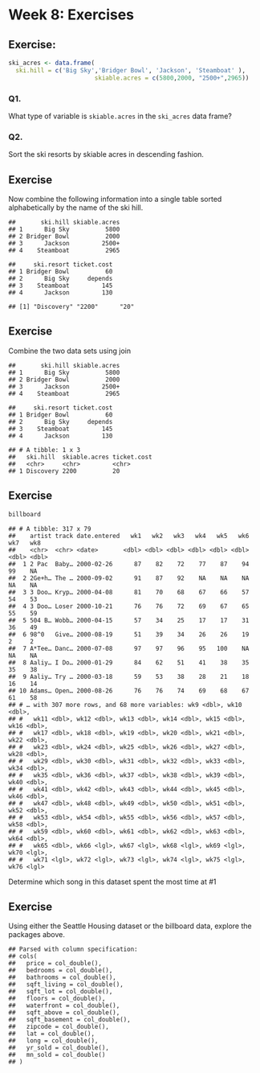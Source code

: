 Week 8: Exercises
================

## Exercise:

``` r
ski_acres <- data.frame( 
  ski.hill = c('Big Sky','Bridger Bowl', 'Jackson', 'Steamboat' ), 
                        skiable.acres = c(5800,2000, "2500+",2965))
```

### Q1.

What type of variable is `skiable.acres` in the `ski_acres` data frame?

### Q2.

Sort the ski resorts by skiable acres in descending fashion.

## Exercise

Now combine the following information into a single table sorted
alphabetically by the name of the ski hill.

    ##       ski.hill skiable.acres
    ## 1      Big Sky          5800
    ## 2 Bridger Bowl          2000
    ## 3      Jackson         2500+
    ## 4    Steamboat          2965

    ##     ski.resort ticket.cost
    ## 1 Bridger Bowl          60
    ## 2      Big Sky     depends
    ## 3    Steamboat         145
    ## 4      Jackson         130

    ## [1] "Discovery" "2200"      "20"

## Exercise

Combine the two data sets using join

    ##       ski.hill skiable.acres
    ## 1      Big Sky          5800
    ## 2 Bridger Bowl          2000
    ## 3      Jackson         2500+
    ## 4    Steamboat          2965

    ##     ski.resort ticket.cost
    ## 1 Bridger Bowl          60
    ## 2      Big Sky     depends
    ## 3    Steamboat         145
    ## 4      Jackson         130

    ## # A tibble: 1 x 3
    ##   ski.hill  skiable.acres ticket.cost
    ##   <chr>     <chr>         <chr>      
    ## 1 Discovery 2200          20

## Exercise

``` r
billboard
```

    ## # A tibble: 317 x 79
    ##    artist track date.entered   wk1   wk2   wk3   wk4   wk5   wk6   wk7   wk8
    ##    <chr>  <chr> <date>       <dbl> <dbl> <dbl> <dbl> <dbl> <dbl> <dbl> <dbl>
    ##  1 2 Pac  Baby… 2000-02-26      87    82    72    77    87    94    99    NA
    ##  2 2Ge+h… The … 2000-09-02      91    87    92    NA    NA    NA    NA    NA
    ##  3 3 Doo… Kryp… 2000-04-08      81    70    68    67    66    57    54    53
    ##  4 3 Doo… Loser 2000-10-21      76    76    72    69    67    65    55    59
    ##  5 504 B… Wobb… 2000-04-15      57    34    25    17    17    31    36    49
    ##  6 98^0   Give… 2000-08-19      51    39    34    26    26    19     2     2
    ##  7 A*Tee… Danc… 2000-07-08      97    97    96    95   100    NA    NA    NA
    ##  8 Aaliy… I Do… 2000-01-29      84    62    51    41    38    35    35    38
    ##  9 Aaliy… Try … 2000-03-18      59    53    38    28    21    18    16    14
    ## 10 Adams… Open… 2000-08-26      76    76    74    69    68    67    61    58
    ## # … with 307 more rows, and 68 more variables: wk9 <dbl>, wk10 <dbl>,
    ## #   wk11 <dbl>, wk12 <dbl>, wk13 <dbl>, wk14 <dbl>, wk15 <dbl>, wk16 <dbl>,
    ## #   wk17 <dbl>, wk18 <dbl>, wk19 <dbl>, wk20 <dbl>, wk21 <dbl>, wk22 <dbl>,
    ## #   wk23 <dbl>, wk24 <dbl>, wk25 <dbl>, wk26 <dbl>, wk27 <dbl>, wk28 <dbl>,
    ## #   wk29 <dbl>, wk30 <dbl>, wk31 <dbl>, wk32 <dbl>, wk33 <dbl>, wk34 <dbl>,
    ## #   wk35 <dbl>, wk36 <dbl>, wk37 <dbl>, wk38 <dbl>, wk39 <dbl>, wk40 <dbl>,
    ## #   wk41 <dbl>, wk42 <dbl>, wk43 <dbl>, wk44 <dbl>, wk45 <dbl>, wk46 <dbl>,
    ## #   wk47 <dbl>, wk48 <dbl>, wk49 <dbl>, wk50 <dbl>, wk51 <dbl>, wk52 <dbl>,
    ## #   wk53 <dbl>, wk54 <dbl>, wk55 <dbl>, wk56 <dbl>, wk57 <dbl>, wk58 <dbl>,
    ## #   wk59 <dbl>, wk60 <dbl>, wk61 <dbl>, wk62 <dbl>, wk63 <dbl>, wk64 <dbl>,
    ## #   wk65 <dbl>, wk66 <lgl>, wk67 <lgl>, wk68 <lgl>, wk69 <lgl>, wk70 <lgl>,
    ## #   wk71 <lgl>, wk72 <lgl>, wk73 <lgl>, wk74 <lgl>, wk75 <lgl>, wk76 <lgl>

Determine which song in this dataset spent the most time at \#1

## Exercise

Using either the Seattle Housing dataset or the billboard data, explore
the packages above.

    ## Parsed with column specification:
    ## cols(
    ##   price = col_double(),
    ##   bedrooms = col_double(),
    ##   bathrooms = col_double(),
    ##   sqft_living = col_double(),
    ##   sqft_lot = col_double(),
    ##   floors = col_double(),
    ##   waterfront = col_double(),
    ##   sqft_above = col_double(),
    ##   sqft_basement = col_double(),
    ##   zipcode = col_double(),
    ##   lat = col_double(),
    ##   long = col_double(),
    ##   yr_sold = col_double(),
    ##   mn_sold = col_double()
    ## )
